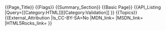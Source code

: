 {{Page_Title}}
{{Flags}}
{{Summary_Section}}
{{Basic Page}}
{{API_Listing
|Query=[[Category:HTML]][[Category:Validation]]
}}
{{Topics}}
{{External_Attribution
|Is_CC-BY-SA=No
|MDN_link=
|MSDN_link=
|HTML5Rocks_link=
}}